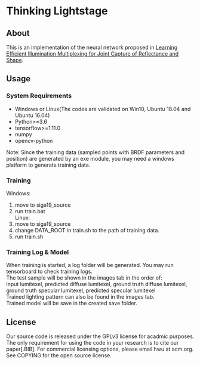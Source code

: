 # Thinking Lightstage
## About
This is an implementation of the neural network proposed in [Learning Efficient Illumination Multiplexing for Joint Capture of Reflectance and Shape](http://www.cad.zju.edu.cn/home/hwu/publications/jointcap/project.html).

## Usage
### System Requirements
- Windows or Linux(The codes are validated on Win10, Ubuntu 18.04 and Ubuntu 16.04)
- Python>=3.6
- tensorflow>=1.11.0
- numpy
- opencv-python

Note: Since the training data (sampled points with BRDF parameters and position) are generated by an exe module, you may need a windows platform to generate training data.

### Training
Windows: 
1. move to siga19_source 
2. run train.bat  
Linux: 
1. move to siga19_source 
2. change DATA_ROOT in train.sh to the path of training data. 
3. run train.sh

### Training Log & Model
When training is started, a log folder will be generated. You may run tensorboard to check training logs.  
The test sample will be shown in the images tab in the order of:  
input lumitexel, predicted diffuse lumitexel, ground truth diffuse lumitexel, ground truth specular lumitexel, predicted specular lumitexel  
Trained lighting pattern can also be found in the images tab.  
Trained model will be save in the created save folder.  

## License

Our source code is released under the GPLv3 license for acadmic purposes. The only requirement for using the code in your research is to cite our paper[.BIB]. For commercial licensing options, please email hwu at acm.org.   
See COPYING for the open source license.
